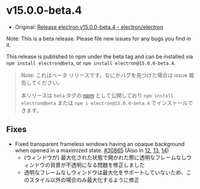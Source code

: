 # v15.0.0-beta.4

- Original: [Release electron v15.0.0-beta.4 - electron/electron](https://github.com/electron/electron/releases/tag/v15.0.0-beta.4)

Note: This is a beta release. Please file new issues for any bugs you find in it.

This release is published to npm under the beta tag and can be installed via `npm install electron@beta`, or `npm install electron@15.0.0-beta.4`.

> Note: これはベータ リリースです。なにかバグを見つけた場合は issue 報告してください。
>
> 本リリースは `beta` タグの [npm](https://www.npmjs.com/package/electron) として公開しており `npm install electron@beta` または `npm i electron@15.0.0-beta.4` でインストールできます。

## Fixes

- Fixed transparent frameless windows having an opaque background when opened in a maximized state. [#30865](https://github.com/electron/electron/pull/30865) (Also in [12](https://github.com/electron/electron/pull/30863), [13](https://github.com/electron/electron/pull/30862), [14](https://github.com/electron/electron/pull/30864))
  - (ウィンドウが) 最大化された状態で開かれた際に透明なフレームなしウィンドウの背景が不透明になる問題を修正しました
  - 透明なフレームなしウィンドウは最大化をサポートしていないため、このスタイル以外の場合のみ最大化するように修正
